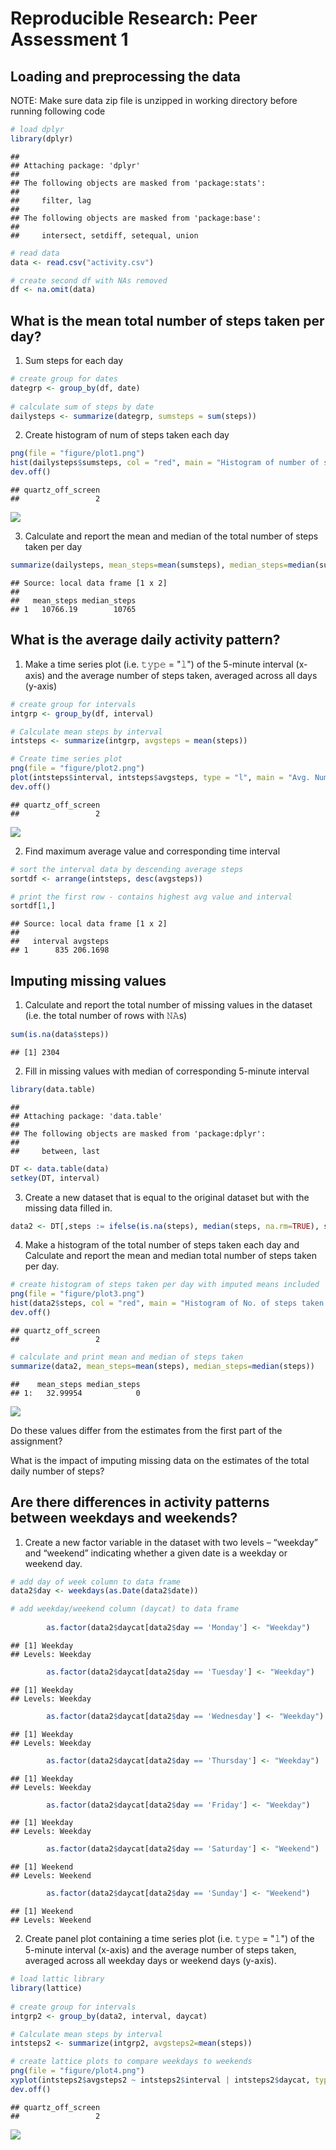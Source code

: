# Reproducible Research: Peer Assessment 1


## Loading and preprocessing the data

NOTE: Make sure data zip file is unzipped in working directory before running following code


```r
# load dplyr
library(dplyr)
```

```
## 
## Attaching package: 'dplyr'
## 
## The following objects are masked from 'package:stats':
## 
##     filter, lag
## 
## The following objects are masked from 'package:base':
## 
##     intersect, setdiff, setequal, union
```

```r
# read data
data <- read.csv("activity.csv")

# create second df with NAs removed
df <- na.omit(data)
```

## What is the mean total number of steps taken per day?

1. Sum steps for each day


```r
# create group for dates
dategrp <- group_by(df, date)
        
# calculate sum of steps by date
dailysteps <- summarize(dategrp, sumsteps = sum(steps))
```

2. Create histogram of num of steps taken each day


```r
png(file = "figure/plot1.png")
hist(dailysteps$sumsteps, col = "red", main = "Histogram of number of steps taken per day", xlab = "No. of Steps", ylab = "Frequency")
dev.off()
```

```
## quartz_off_screen 
##                 2
```

![](figure/plot1.png)

3. Calculate and report the mean and median of the total number of steps taken per day


```r
summarize(dailysteps, mean_steps=mean(sumsteps), median_steps=median(sumsteps))
```

```
## Source: local data frame [1 x 2]
## 
##   mean_steps median_steps
## 1   10766.19        10765
```

## What is the average daily activity pattern?

1. Make a time series plot (i.e. 𝚝𝚢𝚙𝚎 = "𝚕") of the 5-minute interval (x-axis) and the average number of steps taken, averaged across all days (y-axis)


```r
# create group for intervals
intgrp <- group_by(df, interval)

# Calculate mean steps by interval
intsteps <- summarize(intgrp, avgsteps = mean(steps))

# Create time series plot
png(file = "figure/plot2.png")
plot(intsteps$interval, intsteps$avgsteps, type = "l", main = "Avg. Number of Steps per Interval", xlab = "Interval", ylab = "Avg. No. of Steps")
dev.off()
```

```
## quartz_off_screen 
##                 2
```

![](figure/plot2.png)

2. Find maximum average value and corresponding time interval


```r
# sort the interval data by descending average steps
sortdf <- arrange(intsteps, desc(avgsteps))

# print the first row - contains highest avg value and interval 
sortdf[1,]
```

```
## Source: local data frame [1 x 2]
## 
##   interval avgsteps
## 1      835 206.1698
```


## Imputing missing values

1. Calculate and report the total number of missing values in the dataset (i.e. the total number of rows with 𝙽𝙰s)


```r
sum(is.na(data$steps))
```

```
## [1] 2304
```

2. Fill in missing values with median of corresponding 5-minute interval


```r
library(data.table)
```

```
## 
## Attaching package: 'data.table'
## 
## The following objects are masked from 'package:dplyr':
## 
##     between, last
```

```r
DT <- data.table(data)
setkey(DT, interval)
```

3. Create a new dataset that is equal to the original dataset but with the missing data filled in.


```r
data2 <- DT[,steps := ifelse(is.na(steps), median(steps, na.rm=TRUE), steps), by=interval]
```

4. Make a histogram of the total number of steps taken each day and Calculate and report the mean and median total number of steps taken per day.


```r
# create histogram of steps taken per day with imputed means included
png(file = "figure/plot3.png")
hist(data2$steps, col = "red", main = "Histogram of No. of steps taken per day w/ imputed means", xlab = "No. of Steps", ylab = "Frequency")
dev.off()
```

```
## quartz_off_screen 
##                 2
```

```r
# calculate and print mean and median of steps taken
summarize(data2, mean_steps=mean(steps), median_steps=median(steps))
```

```
##    mean_steps median_steps
## 1:   32.99954            0
```

![](figure/plot3.png)

Do these values differ from the estimates from the first part of the assignment? 


What is the impact of imputing missing data on the estimates of the total daily number of steps?


## Are there differences in activity patterns between weekdays and weekends?

1. Create a new factor variable in the dataset with two levels – “weekday” and “weekend” indicating whether a given date is a weekday or weekend day.


```r
# add day of week column to data frame
data2$day <- weekdays(as.Date(data2$date))

# add weekday/weekend column (daycat) to data frame
        
        as.factor(data2$daycat[data2$day == 'Monday'] <- "Weekday")
```

```
## [1] Weekday
## Levels: Weekday
```

```r
        as.factor(data2$daycat[data2$day == 'Tuesday'] <- "Weekday")
```

```
## [1] Weekday
## Levels: Weekday
```

```r
        as.factor(data2$daycat[data2$day == 'Wednesday'] <- "Weekday")
```

```
## [1] Weekday
## Levels: Weekday
```

```r
        as.factor(data2$daycat[data2$day == 'Thursday'] <- "Weekday")
```

```
## [1] Weekday
## Levels: Weekday
```

```r
        as.factor(data2$daycat[data2$day == 'Friday'] <- "Weekday")
```

```
## [1] Weekday
## Levels: Weekday
```

```r
        as.factor(data2$daycat[data2$day == 'Saturday'] <- "Weekend")
```

```
## [1] Weekend
## Levels: Weekend
```

```r
        as.factor(data2$daycat[data2$day == 'Sunday'] <- "Weekend")
```

```
## [1] Weekend
## Levels: Weekend
```

2. Create panel plot containing a time series plot (i.e. 𝚝𝚢𝚙𝚎 = "𝚕") of the 5-minute interval (x-axis) and the average number of steps taken, averaged across all weekday days or weekend days (y-axis).


```r
# load lattic library
library(lattice)
        
# create group for intervals
intgrp2 <- group_by(data2, interval, daycat)

# Calculate mean steps by interval
intsteps2 <- summarize(intgrp2, avgsteps2=mean(steps))

# create lattice plots to compare weekdays to weekends     
png(file = "figure/plot4.png")
xyplot(intsteps2$avgsteps2 ~ intsteps2$interval | intsteps2$daycat, type = "l", layout = c(1,2), xlab = "Time Interval", ylab = "Avg. Number of Steps")
dev.off()
```

```
## quartz_off_screen 
##                 2
```

![](figure/plot4.png)
